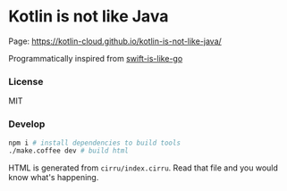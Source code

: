 
# Kotlin is not like Java

Page: https://kotlin-cloud.github.io/kotlin-is-not-like-java/

Programmatically inspired from [swift-is-like-go](https://github.com/jiyinyiyong/swift-is-like-go)

### License

MIT

### Develop

```bash
npm i # install dependencies to build tools
./make.coffee dev # build html
```

HTML is generated from `cirru/index.cirru`.
Read that file and you would know what's happening.
